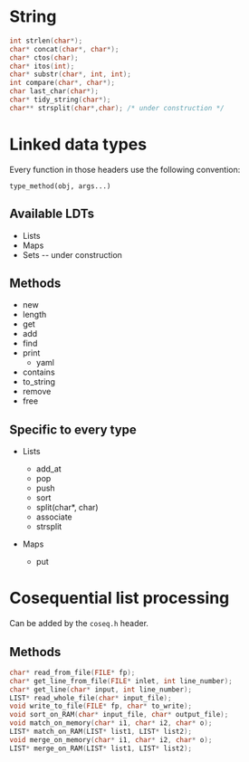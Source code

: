 # String

``` C
int strlen(char*);
char* concat(char*, char*);
char* ctos(char);
char* itos(int);
char* substr(char*, int, int);
int compare(char*, char*);
char last_char(char*);
char* tidy_string(char*);
char** strsplit(char*,char); /* under construction */
```

# Linked data types

Every function in those headers use the following convention:

    type_method(obj, args...)

## Available LDTs

+ Lists
+ Maps
+ Sets -- under construction

## Methods

+ new
+ length
+ get
+ add
+ find
+ print
  - yaml
+ contains
+ to_string
+ remove
+ free

## Specific to every type

+ Lists
  - add_at
  - pop
  - push
  - sort
  - split(char*, char)
  - associate
  - strsplit

+ Maps
  - put

Cosequential list processing
============================

Can be added by the `coseq.h` header.

Methods
-------

``` C
char* read_from_file(FILE* fp);
char* get_line_from_file(FILE* inlet, int line_number);
char* get_line(char* input, int line_number);
LIST* read_whole_file(char* input_file);
void write_to_file(FILE* fp, char* to_write);
void sort_on_RAM(char* input_file, char* output_file);
void match_on_memory(char* i1, char* i2, char* o);
LIST* match_on_RAM(LIST* list1, LIST* list2);
void merge_on_memory(char* i1, char* i2, char* o);
LIST* merge_on_RAM(LIST* list1, LIST* list2);
```
